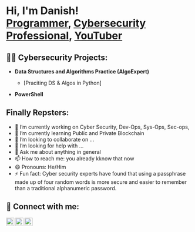 <h1>Hi, I'm Danish! <br/><a href="https://github.com/danishrepos">Programmer</a>, <a href="https://www.linkedin.com/in/dr-/">Cybersecurity Professional</a>, <a href="https://www.youtube.com/@MrD02">YouTuber</a></h1>

<h2>👨‍💻 Cybersecurity Projects:</h2>

- <b>Data Structures and Algorithms Practice (AlgoExpert)</b>
  - [Praciting DS & Algos in Python]
  
- <b>PowerShell</b>


<h2>  Finally Repsters:</h2>

- 🔭 I’m currently working on Cyber Security, Dev-Ops, Sys-Ops, Sec-ops, 
- 🌱 I’m currently learning Public and Private Blockchain
- 👯 I’m looking to collaborate on ...
- 🤔 I’m looking for help with ...
- 💬 Ask me about anything in general
- 📫 How to reach me: you already kknow that now
- 😄 Pronouns: He/Him
- ⚡ Fun fact: Cyber security experts have found that using a passphrase made up of four random words is more secure and easier to remember than a traditional alphanumeric password.

<h2> 🤳 Connect with me:</h2>

[<img align="left" alt="DanishRaza | YouTube" width="22px" src="https://cdn.jsdelivr.net/npm/simple-icons@v3/icons/youtube.svg" />][youtube]
[<img align="left" alt="DanishRaza | Twitter" width="22px" src="https://cdn.jsdelivr.net/npm/simple-icons@v3/icons/twitter.svg" />][twitter]
[<img align="left" alt="DanishRaza | LinkedIn" width="22px" src="https://cdn.jsdelivr.net/npm/simple-icons@v3/icons/linkedin.svg" />][linkedin]


[twitter]: https://twitter.com/imdanishreza
[youtube]: https://www.youtube.com/@MrD02
[linkedin]: https://linkedin.com/in/dr-
